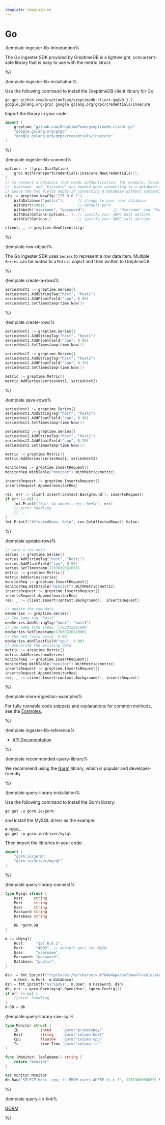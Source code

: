 ```yaml
---
template: template.md
---
```

# Go

<docs-template>

{template ingester-lib-introduction%

The Go ingester SDK provided by GreptimeDB is a lightweight,
concurrent-safe library that is easy to use with the metric struct.

%}


{template ingester-lib-installation%

Use the following command to install the GreptimeDB client library for Go:

```shell
go get github.com/GreptimeTeam/greptimedb-client-go@v0.1.2 google.golang.org/grpc google.golang.org/grpc/credentials/insecure
```

Import the library in your code:

```go
import (
    greptime "github.com/GreptimeTeam/greptimedb-client-go"
    "google.golang.org/grpc"
    "google.golang.org/grpc/credentials/insecure"
)
```

%}

{template ingester-lib-connect%

```go
options := []grpc.DialOption{
    grpc.WithTransportCredentials(insecure.NewCredentials()),
}
// To connect a database that needs authentication, for example, those on Greptime Cloud,
// `Username` and `Password` are needed when connecting to a database that requires authentication.
// Leave the two fields empty if connecting a database without authentication.
cfg := greptime.NewCfg("127.0.0.1").
    WithDatabase("public").      // change to your real database
    WithPort(4001).              // default port
    WithAuth("username", "password").            // `Username` and `Password`
    WithDialOptions(options...). // specify your gRPC dail options
    WithCallOptions()            // specify your gRPC call options

client, _ := greptime.NewClient(cfg)
```

%}



{template row-object%

The Go ingester SDK uses `Series` to represent a row data item. Multiple `Series` can be added to a `Metric` object and then written to GreptimeDB.

%}


{template create-a-rows%

```go
seriesHost1 := greptime.Series{}
seriesHost1.AddStringTag("host", "host1")
seriesHost1.AddFloatField("cpu", 0.90)
seriesHost1.SetTimestamp(time.Now())
```

%}

{template create-rows%

```go
seriesHost1 := greptime.Series{}
seriesHost1.AddStringTag("host", "host1")
seriesHost1.AddFloatField("cpu", 0.90)
seriesHost1.SetTimestamp(time.Now())

seriesHost2 := greptime.Series{}
seriesHost2.AddStringTag("host", "host2")
seriesHost2.AddFloatField("cpu", 0.70)
seriesHost2.SetTimestamp(time.Now())

metric := greptime.Metric{}
metric.AddSeries(seriesHost1, seriesHost2)
```

%}


{template save-rows%

```go
seriesHost1 := greptime.Series{}
seriesHost1.AddStringTag("host", "host1")
seriesHost1.AddFloatField("cpu", 0.90)
seriesHost1.SetTimestamp(time.Now())

seriesHost2 := greptime.Series{}
seriesHost2.AddStringTag("host", "host2")
seriesHost2.AddFloatField("cpu", 0.70)
seriesHost2.SetTimestamp(time.Now())

metric := greptime.Metric{}
metric.AddSeries(seriesHost1, seriesHost2)

monitorReq := greptime.InsertRequest{}
monitorReq.WithTable("monitor").WithMetric(metric)

insertsRequest := greptime.InsertsRequest{}
insertsRequest.Append(monitorReq)

res, err := client.Insert(context.Background(), insertsRequest)
if err != nil {
    fmt.Printf("fail to insert, err: %+v\n", err)
    // error handling
    // ...
}
fmt.Printf("AffectedRows: %d\n", res.GetAffectedRows().Value)
```

%}

{template update-rows%
```go
// save a row data
series := greptime.Series{}
series.AddStringTag("host", "host1")
series.AddFloatField("cpu", 0.90)
series.SetTimestamp(1703832681000)
metric := greptime.Metric{}
metric.AddSeries(series)
monitorReq := greptime.InsertRequest{}
monitorReq.WithTable("monitor").WithMetric(metric)
insertsRequest := greptime.InsertsRequest{}
insertsRequest.Append(monitorReq)
res, _ := client.Insert(context.Background(), insertsRequest)

// update the row data
newSeries := greptime.Series{}
// The same tag `host1`
newSeries.AddStringTag("host", "host1")
// The same time index `1703832681000`
newSeries.SetTimestamp(1703832681000)
// The new field value `0.80`
newSeries.AddFloatField("cpu", 0.80)
// overwrite the existing data
metric := greptime.Metric{}
metric.AddSeries(newSeries)
monitorReq := greptime.InsertRequest{}
monitorReq.WithTable("monitor").WithMetric(metric)
insertsRequest := greptime.InsertsRequest{}
insertsRequest.Append(monitorReq)
res, _ := client.Insert(context.Background(), insertsRequest)
```
%}

{template more-ingestion-examples%

For fully runnable code snippets and explanations for common methods, see the [Examples](https://pkg.go.dev/github.com/GreptimeTeam/greptimedb-client-go#example-package).

%}

{template ingester-lib-reference%

- [API Documentation](https://pkg.go.dev/github.com/GreptimeTeam/greptimedb-client-go)

%}


{template recommended-query-library%

We recommend using the [Gorm](https://gorm.io/) library, which is popular and developer-friendly.

%}

{template query-library-installation%

Use the following command to install the Gorm library:

```shell
go get -u gorm.io/gorm
```

and install the MySQL driver as the example:

```shell
# MySQL
go get -u gorm.io/driver/mysql
```

Then import the libraries in your code:

```go
import (
    "gorm.io/gorm"
    "gorm.io/driver/mysql"
)
```

%}

{template query-library-connect%

```go
type Mysql struct {
	Host     string
	Port     string
	User     string
	Password string
	Database string

	DB *gorm.DB
}

m := &Mysql{
    Host:     "127.0.0.1",
    Port:     "4002", // default port for MySQL
    User:     "username",
    Password: "password",
    Database: "public",
}

dsn := fmt.Sprintf("tcp(%s:%s)/%s?charset=utf8mb4&parseTime=True&loc=Local",
    m.Host, m.Port, m.Database)
dsn = fmt.Sprintf("%s:%s@%s", m.User, m.Password, dsn)
db, err := gorm.Open(mysql.Open(dsn), &gorm.Config{})
if err != nil {
    //error handling 
}
m.DB = db
```

{template query-library-raw-sql%

```go
type Monitor struct {
	ID          int64     `gorm:"primaryKey"`
	Host        string    `gorm:"column:host"`
	Cpu         float64   `gorm:"column:cpu"`
	Ts          time.Time `gorm:"column:ts"`
}

func (Monitor) TableName() string {
	return "monitor"
}

var monitor Monitor
db.Raw("SELECT host, cpu, ts FROM users WHERE ts > ?", 1701360000000).Scan(&result)

```

%}

{template query-lib-link%

[GORM](https://gorm.io/docs/index.html)

%}


</docs-template>